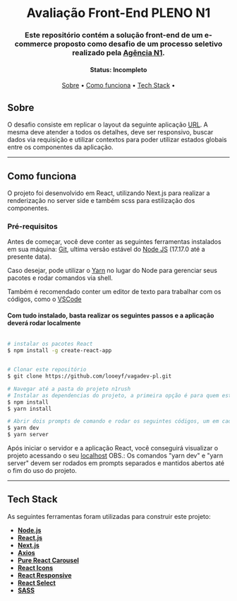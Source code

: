 <h1 align="center">
    Avaliação Front-End PLENO N1
</h1>

<h3 align="center">
    Este repositório contém a solução front-end de um e-commerce proposto como desafio de um processo seletivo realizado pela <a href="https://agencian1.com.br/" target="_blank">Agência N1</a>.
</h3>

<h4 align="center"> 
	 Status: Incompleto
</h4>

<p align="center">
 <a href="#sobre">Sobre</a> •
 <a href="#como-funciona">Como funciona</a> • 
 <a href="#tech-stack">Tech Stack</a> • 
</p>

## Sobre

O desafio consiste em replicar o layout da seguinte aplicação [URL](https://www.figma.com/file/fcy8mdkluclGRQ4GqaVObN/Avalia%C3%A7%C3%A3o-Front-end-PLENO?node-id=1202%3A0). A mesma deve atender a todos os detalhes, deve ser responsivo, buscar dados via requisição e utilizar contextos para poder utilizar estados globais entre os componentes da aplicação.

---

## Como funciona

O projeto foi desenvolvido em React, utilizando Next.js para realizar a renderização no server side e também scss para estilização dos componentes.

### Pré-requisitos

Antes de começar, você deve conter as seguintes ferramentas instalados em sua máquina:
[Git](https://git-scm.com/downloads), ultima versão estável do [Node JS](https://nodejs.org/pt-br/download/) (17.17.0 até a presente data).

Caso desejar, pode utilizar o [Yarn](https://yarnpkg.com/getting-started/install) no lugar do Node para gerenciar seus pacotes e rodar comandos via shell.

Também é recomendado conter um editor de texto para trabalhar com os códigos, como o [VSCode](https://code.visualstudio.com/)

#### Com tudo instalado, basta realizar os seguintes passos e a aplicação deverá rodar localmente

```bash

# instalar os pacotes React
$ npm install -g create-react-app


# Clonar este repositório
$ git clone https://github.com/looeyf/vagadev-pl.git

# Navegar até a pasta do projeto n1rush
# Instalar as dependencias do projeto, a primeira opção é para quem está utilizando o Node.js e o segundo para Yarn
$ npm install
$ yarn install

# Abrir dois prompts de comando e rodar os seguintes códigos, um em cada janela (manter as janelas abertas enquanto utiliza o projeto)
$ yarn dev
$ yarn server

```

Após iniciar o servidor e a aplicação React, você conseguirá visualizar o projeto acessando o seu [localhost](http://localhost:3000/)
OBS.: Os comandos "yarn dev" e "yarn server" devem ser rodados em prompts separados e mantidos abertos até o fim do uso do projeto.

---

## Tech Stack

As seguintes ferramentas foram utilizadas para construir este projeto:

- **[Node.js](https://nodejs.org/pt-br/)**
- **[React.js](https://pt-br.reactjs.org)**
- **[Next.js](https://nextjs.org)**
- **[Axios](https://www.npmjs.com/package/axios)**
- **[Pure React Carousel](https://www.npmjs.com/package/pure-react-carousel)**
- **[React Icons](https://www.npmjs.com/package/react-icons)**
- **[React Responsive](https://www.npmjs.com/package/react-responsive)**
- **[React Select](https://www.npmjs.com/package/react-select)**
- **[SASS](https://www.npmjs.com/package/sass)**
